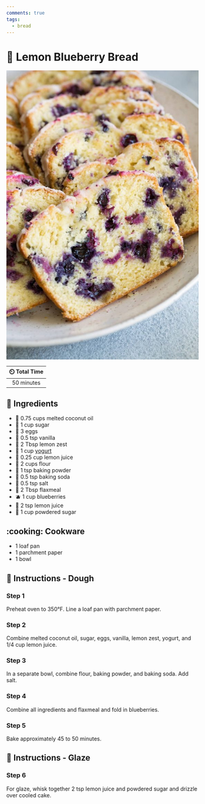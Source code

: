 ```yaml
---
comments: true
tags:
  - bread
---
```

# :lemon: Lemon Blueberry Bread

![Lemon Blueberry Bread](../assets/images/lemon-blueberry-bread.jpg)

| :timer_clock: Total Time |
|:-----------------------: |
| 50 minutes |

## :salt: Ingredients

- :coconut: 0.75 cups melted coconut oil
- :candy: 1 cup sugar
- :egg: 3 eggs
- :icecream: 0.5 tsp vanilla
- :lemon: 2 Tbsp lemon zest
- :microbe: 1 cup [yogurt][1]
- :lemon: 0.25 cup lemon juice
- :ear_of_rice: 2 cups flour
- :dash: 1 tsp baking powder
- :cup_with_straw: 0.5 tsp baking soda
- :salt: 0.5 tsp salt
- :ear_of_rice: 2 Tbsp flaxmeal
- :blueberries: 1 cup blueberries
- :lemon: 2 tsp lemon juice
- :candy: 1 cup powdered sugar

## :cooking: Cookware

- 1 loaf pan
- 1 parchment paper
- 1 bowl

## :pencil: Instructions - Dough

### Step 1

Preheat oven to 350°F. Line a loaf pan with parchment paper.

### Step 2

Combine melted coconut oil, sugar, eggs, vanilla, lemon zest, yogurt, and 1/4 cup lemon juice.

### Step 3

In a separate bowl, combine flour, baking powder, and baking soda. Add salt.

### Step 4

Combine all ingredients and flaxmeal and fold in blueberries.

### Step 5

Bake approximately 45 to 50 minutes.

## :pencil: Instructions - Glaze

### Step 6

For glaze, whisk together 2 tsp lemon juice and powdered sugar and drizzle over cooled cake.

[1]: <../ingredients/yogurt.md>
